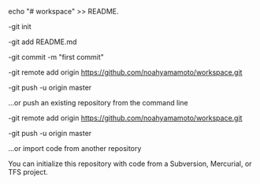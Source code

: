 echo "# workspace" >> README.

-git init

-git add README.md

-git commit -m "first commit"

-git remote add origin https://github.com/noahyamamoto/workspace.git

-git push -u origin master

…or push an existing repository from the command line

-git remote add origin https://github.com/noahyamamoto/workspace.git

-git push -u origin master

…or import code from another repository

You can initialize this repository with code from a Subversion, Mercurial, or TFS project.
